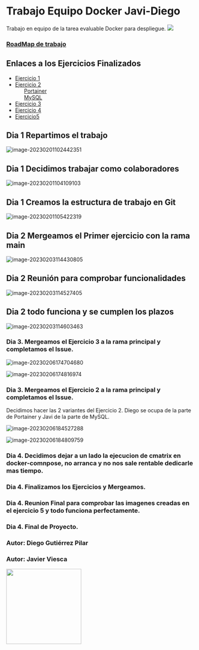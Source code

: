 # Trabajo Equipo Docker Javi-Diego
Trabajo en equipo de la tarea evaluable Docker para despliegue.
<img src="https://www.freecodecamp.org/news/content/images/size/w2000/2019/07/1_AUiK5PwnsPG_xaT9jcVoSA-2.jpeg">
### <a href="https://github.com/users/diego91gp/projects/1/views/1">RoadMap de trabajo</a>

## Enlaces a los Ejercicios Finalizados
<ul>
  <li><a href="Ejercicio1/Diego">Ejercicio 1</a></li>
  <li><a href="Ejercicio2/">Ejercicio 2</a>
  	<ul><a href="Ejercicio2/Portainer">Portainer</a></ul>
    <ul><a href="Ejercicio2/MySQL">MySQL</a></ul> 
  </li>
  <li><a href="Ejercicio3/">Ejercicio 3</a></li>
   <li><a href="Ejercicio4/">Ejercicio 4</a></li>
    <li><a href="Ejercicio5/">Ejercicio5</a></li>
</ul>



## Dia 1 Repartimos el trabajo


![image-20230201102442351](assets/image-20230201102442351.png)

## Dia 1 Decidimos trabajar como colaboradores

![image-20230201104109103](assets/image-20230201104109103.png)



## Dia 1 Creamos la estructura de trabajo en Git

![image-20230201105422319](./assets/image-20230201105422319.png)

## Dia 2 Mergeamos el Primer ejercicio con la rama main

![image-20230203114430805](./assets/image-20230203114430805.png)

## Dia 2 Reunión para comprobar funcionalidades

![image-20230203114527405](./assets/image-20230203114527405.png)



## Dia 2 todo funciona y se cumplen los plazos

![image-20230203114603463](./assets/image-20230203114603463.png)



### Dia 3. Mergeamos el Ejercicio 3 a la rama principal y completamos el Issue.

![image-20230206174704680](./assets/image-20230206174704680.png)

![image-20230206174816974](./assets/image-20230206174816974.png)



### Dia 3. Mergeamos el Ejercicio 2 a la rama principal y completamos el Issue.

Decidimos hacer las 2 variantes del Ejercicio 2. Diego se ocupa de la parte de Portainer y Javi de la parte de MySQL.

![image-20230206184527288](./assets/image-20230206184527288.png)

![image-20230206184809759](./assets/image-20230206184809759.png)

### Dia 4. Decidimos dejar a un lado la ejecucion de cmatrix en docker-comnpose, no arranca y no nos sale rentable dedicarle mas tiempo.

### Dia 4. Finalizamos los Ejercicios y Mergeamos.

### Dia 4. Reunion Final para comprobar las imagenes creadas en el ejercicio 5 y todo funciona perfectamente.

### Dia 4. Final de Proyecto.

### Autor: Diego Gutiérrez Pilar

### Autor: Javier Viesca
<img width="200px" src="https://co2asturias.es/wp-content/uploads/2021/06/CIFP-sectores-industrial-servicios-logo.png">
